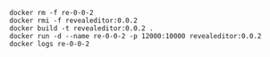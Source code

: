     docker rm -f re-0-0-2
    docker rmi -f revealeditor:0.0.2
    docker build -t revealeditor:0.0.2 .
    docker run -d --name re-0-0-2 -p 12000:10000 revealeditor:0.0.2
    docker logs re-0-0-2